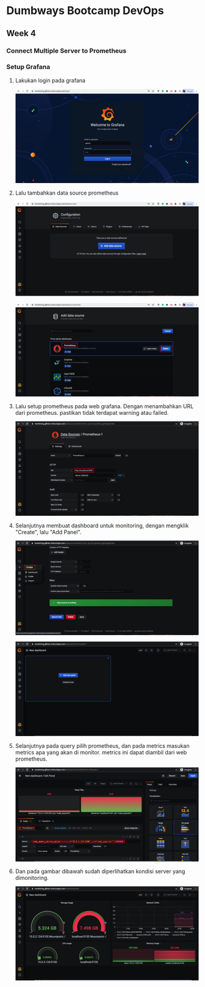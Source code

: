 # Dumbways Bootcamp DevOps
## Week 4
### Connect Multiple Server to Prometheus

### Setup Grafana

1. Lakukan login pada grafana
   
   ![1](/week4/ConnectMultipleServertoPrometheus/img/SetupGrafana/1.png)

2. Lalu tambahkan data source prometheus
   
   ![4](/week4/ConnectMultipleServertoPrometheus/img/SetupGrafana/4.png)

   ![5](/week4/ConnectMultipleServertoPrometheus/img/SetupGrafana/5.png)

3. Lalu setup prometheus pada web grafana. Dengan menambahkan URL dari prometheus. pastikan tidak terdapat warning atau failed.
   
   ![6](/week4/ConnectMultipleServertoPrometheus/img/SetupGrafana/6.png)

4. Selanjutnya membuat dashboard untuk monitoring, dengan mengklik "Create", lalu "Add Panel". 
   
   ![7](/week4/ConnectMultipleServertoPrometheus/img/SetupGrafana/7.png)

   ![8](/week4/ConnectMultipleServertoPrometheus/img/SetupGrafana/8.png)

5. Selanjutnya pada query pilih prometheus, dan pada metrics masukan metrics apa yang akan di monitor. metrics ini dapat diambil dari web prometheus. 
   
   ![9](/week4/ConnectMultipleServertoPrometheus/img/SetupGrafana/9.png)

6. Dan pada gambar dibawah sudah diperlihatkan kondisi server yang dimonitoring.
   
   ![10](/week4/ConnectMultipleServertoPrometheus/img/SetupGrafana/10.png)



